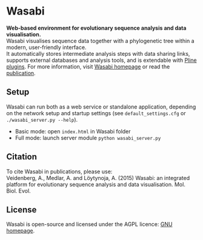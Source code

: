 # Wasabi
**Web-based environment for evolutionary sequence analysis and data visualisation.**  
Wasabi visualises sequence data together with a phylogenetic tree within a modern, user-friendly interface.  
It automatically stores intermediate analysis steps with data sharing links, supports external databases and analysis tools, and is extendable with [Pline plugins](http://wasabiapp.org/pline).
For more information, visit [Wasabi homepage](http://wasabiapp.org) or read the [publication](http://mbe.oxfordjournals.org/content/early/2015/12/02/molbev.msv333).

## Setup
Wasabi can run both as a web service or standalone application, depending on the network setup and startup settings 
(see `default_settings.cfg` or `./wasabi_server.py --help`).
* Basic mode: open `index.html` in Wasabi folder
* Full mode: launch server module `python wasabi_server.py`

## Citation
To cite Wasabi in publications, please use:   
Veidenberg, A., Medlar, A. and Löytynoja, A. (2015) Wasabi: an integrated platform for evolutionary sequence analysis and data visualisation. Mol. Biol. Evol.

## License
Wasabi is open-source and licensed under the AGPL licence: [GNU homepage](http://www.gnu.org/licenses/agpl).

